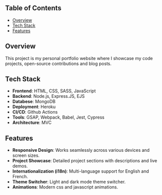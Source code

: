## Table of Contents

- [Overview](#overview)
- [Tech Stack](#tech-stack)
- [Features](#features)

## Overview

This project is my personal portfolio website where I showcase my code projects, open-source contributions and blog posts.

## Tech Stack

- **Frontend**: HTML, CSS, SASS, JavaScript
- **Backend**: Node.js, Express.JS, EJS
- **Databese**: MongoDB
- **Deployment**: Heroku
- **CI/CD**: Github Actions
- **Tools**: GSAP, Webpack, Babel, Jest, Cypress
- **Architecture**: MVC

## Features

- **Responsive Design**: Works seamlessly across various devices and screen sizes.
- **Project Showcase**: Detailed project sections with descriptions and live demos.
- **Internationalization (i18n)**: Multi-language support for English and French.
- **Theme Switcher**: Light and dark mode theme switcher.
- **Animations**: Modern css and javascript animations.